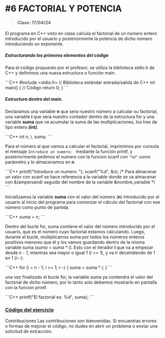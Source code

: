 # #6 FACTORIAL Y POTENCIA
> #### Clase: 17/04/24

El programa en C++ visto en clase calcula el factorial de un número entero introducido por el usuario y posteriormente la potencia de dicho número introduciendo un exponente.


##### Estructurando los primeros elementos del código
Para el código propuesto por el profesor, se utiliza la biblioteca stdio.h de C++ y definimos una nueva estructura o función main.

´´´C++
#include <stdio.h> // Biblioteca estándar entrada/salida de C++
int main() {
  // Código
  return 0;
}
´´´
##### Estructura dentro del main.
Declaramos una variable **n** que sera nuestro número a calcular su factorial, una variable **i** que sera nuestro contador dentro de la estructura for y una variable **suma** que va acumular la suma de las multiplicaciones, los tres de tipo entero **_(int)_**.

´´´C++
int n, i, suma;
´´´

Para el número al que vamos a calcular el factorial, imprimimos por consola el mensaje `Introduce un numero: ` mediante la función printf, y posteriormente pedimos el numero con la funcion scanf con `"%d"` como parámetro y lo almacenamos en **n**

´´´C++
printf("Introduce un numero: ");
scanf("%d", &n); 
/* Para almacenar un valor con scanf se hace referencia
   a la variable donde se va almacenar con &(ampersand)
   seguido del nombre de la variable &nombre_variable
*/
´´´

Inicializamos la variable **suma** con el valor del número (**n**) introducido por el usuario al inicio del programa para comenzar el cálculo del factorial con ese número como punto de partida.

´´´C++
suma = n;
´´´

Dentro del bucle for, suma contiene el valor del número introducido por el usuario, que es el número cuyo factorial estamos calculando. Luego, durante el bucle, multiplicamos suma por todos los números enteros positivos menores que él y los vamos guardando dentro de la misma variable suma (_suma = suma * i_). Esto con el iterador **i** que va a empezar desde _n - 1_, mientras sea mayor o igual 1 (_i >= 1_), y va ir decendiendo de 1 en 1 (_i--_).

´´´C++
for (i = n - 1; i >= 1; i--) {
  suma = suma * i;
}
´´´

una vez finalizado el bucle for, la variable suma ya contendrá el valor del factorial de dicho número, por lo tanto solo debemos mostrarlo en pantalla con la funcion printf.

´´´C++
printf("El factorial es: %d", suma);
´´´

### [Código del ejercicio](factorialPotencia.cpp)


Contribuciones
Las contribuciones son bienvenidas. Si encuentras errores o formas de mejorar el código, no dudes en abrir un problema o enviar una solicitud de extracción.